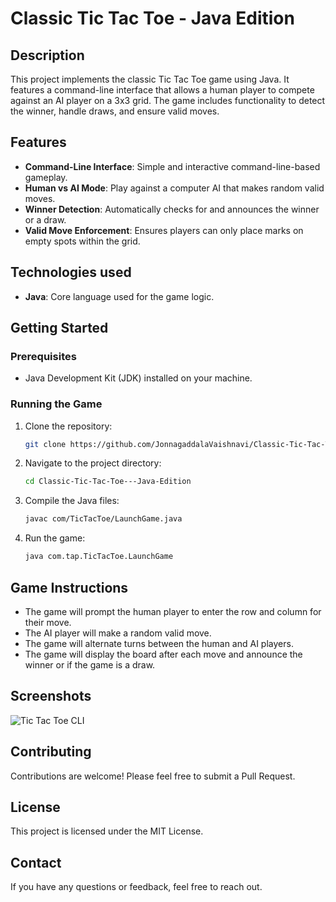 # Classic Tic Tac Toe - Java Edition

## Description
This project implements the classic Tic Tac Toe game using Java. It features a command-line interface that allows a human player to compete against an AI player on a 3x3 grid. The game includes functionality to detect the winner, handle draws, and ensure valid moves.

## Features
- **Command-Line Interface**: Simple and interactive command-line-based gameplay.
- **Human vs AI Mode**: Play against a computer AI that makes random valid moves.
- **Winner Detection**: Automatically checks for and announces the winner or a draw.
- **Valid Move Enforcement**: Ensures players can only place marks on empty spots within the grid.

## Technologies used
- **Java**: Core language used for the game logic.

## Getting Started

### Prerequisites
- Java Development Kit (JDK) installed on your machine.

### Running the Game
1. Clone the repository:
    ```sh
    git clone https://github.com/JonnagaddalaVaishnavi/Classic-Tic-Tac-Toe---Java-Edition.git
    ```
2. Navigate to the project directory:
    ```sh
    cd Classic-Tic-Tac-Toe---Java-Edition
    ```
3. Compile the Java files:
    ```sh
    javac com/TicTacToe/LaunchGame.java
    ```
4. Run the game:
    ```sh
    java com.tap.TicTacToe.LaunchGame
    ```

## Game Instructions
- The game will prompt the human player to enter the row and column for their move.
- The AI player will make a random valid move.
- The game will alternate turns between the human and AI players.
- The game will display the board after each move and announce the winner or if the game is a draw.

## Screenshots
![Tic Tac Toe CLI]("TicTacToe.jpg")

## Contributing
Contributions are welcome! Please feel free to submit a Pull Request.

## License
This project is licensed under the MIT License.

## Contact
If you have any questions or feedback, feel free to reach out.
